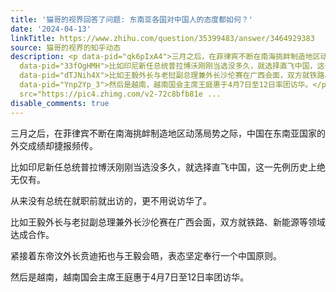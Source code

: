 ```yaml
---
title: '猫哥的视界回答了问题: 东南亚各国对中国人的态度都如何？'
date: '2024-04-13'
linkTitle: https://www.zhihu.com/question/35399483/answer/3464929383
source: 猫哥的视界的知乎动态
description: <p data-pid="qk6pIxA4">三月之后，在菲律宾不断在南海挑衅制造地区动荡局势之际，中国在东南亚国家的外交成绩却捷报频传。</p><p
  data-pid="33fOgHMH">比如印尼新任总统普拉博沃刚刚当选没多久，就选择直飞中国，这一先例历史上绝无仅有。</p><p data-pid="QpiCGvJK">从来没有总统在就职前就出访的，更不用说访华了。</p><p
  data-pid="dTJNih4X">比如王毅外长与老挝副总理兼外长沙伦赛在广西会面，双方就铁路、新能源等领域达成合作。</p><p data-pid="o8Re05ob">紧接着东帝汶外长贲迪拓也与王毅会晤，表态坚定奉行一个中国原则。</p><p
  data-pid="Ynp2Yp_3">然后是越南，越南国会主席王庭惠于4月7日至12日率团访华。</p><figure data-size="normal"><img
  src="https://pic4.zhimg.com/v2-72c8bfb81e ...
disable_comments: true
---
```

<p data-pid="qk6pIxA4">三月之后，在菲律宾不断在南海挑衅制造地区动荡局势之际，中国在东南亚国家的外交成绩却捷报频传。</p><p data-pid="33fOgHMH">比如印尼新任总统普拉博沃刚刚当选没多久，就选择直飞中国，这一先例历史上绝无仅有。</p><p data-pid="QpiCGvJK">从来没有总统在就职前就出访的，更不用说访华了。</p><p data-pid="dTJNih4X">比如王毅外长与老挝副总理兼外长沙伦赛在广西会面，双方就铁路、新能源等领域达成合作。</p><p data-pid="o8Re05ob">紧接着东帝汶外长贲迪拓也与王毅会晤，表态坚定奉行一个中国原则。</p><p data-pid="Ynp2Yp_3">然后是越南，越南国会主席王庭惠于4月7日至12日率团访华。</p><figure data-size="normal"><img src="https://pic4.zhimg.com/v2-72c8bfb81e ...